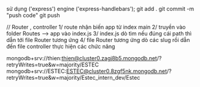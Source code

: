 sử dụng ('express')
engine ('express-handlebars');
git add .
git commit -m "push code"
git push

// Router , controller
1/ route nhận biến app từ index main
2/ truyền vào folder Routes --> app vào index.js
3/ index.js dò tìm nếu đúng cái path thì dẫn tới file Router tương ứng
4/ file Router tương ứng dò các slug rồi dẫn đến file controller thực hiện các chức năng

mongodb+srv://thien:thien@cluster0.zagj8b5.mongodb.net/?retryWrites=true&w=majority/ESTEC
mongodb+srv://ESTEC:ESTEC@cluster0.8zgf5nk.mongodb.net/?retryWrites=true&w=majority/Estec_intern_dev/Estec
